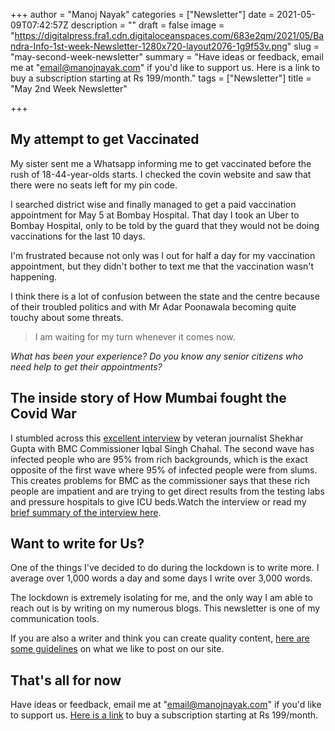 +++
author = "Manoj Nayak"
categories = ["Newsletter"]
date = 2021-05-09T07:42:57Z
description = ""
draft = false
image = "https://digitalpress.fra1.cdn.digitaloceanspaces.com/683e2qm/2021/05/Bandra-Info-1st-week-Newsletter-1280x720-layout2076-1g9f53v.png"
slug = "may-second-week-newsletter"
summary = "Have ideas or feedback, email me at \"email@manojnayak.com\" if you'd like to support us. Here is a link to buy a subscription starting at Rs 199/month."
tags = ["Newsletter"]
title = "May 2nd Week Newsletter"

+++


<h2 id="my-attempt-to-get-vaccinated_1">My attempt to get Vaccinated</h2>

My sister sent me a Whatsapp informing me to get vaccinated before the rush of 18-44-year-olds starts. I checked the covin website and saw that there were no seats left for my pin code.

I searched district wise and finally managed to get a paid vaccination appointment for May 5 at Bombay Hospital. That day I took an Uber to Bombay Hospital, only to be told by the guard that they would not be doing vaccinations for the last 10 days.

I'm frustrated because not only was I out for half a day for my vaccination appointment, but they didn't bother to text me that the vaccination wasn't happening.

I think there is a lot of confusion between the state and the centre because of their troubled politics and with Mr Adar Poonawala becoming quite touchy about some threats.

> I am waiting for my turn whenever it comes now.

_What has been your experience? Do you know any senior citizens who need help to get their appointments?_

<h2 id="the-inside-story-of-how-mumbai-fought-the-covid-war_2">The inside story of How Mumbai fought the Covid War</h2>

I stumbled across this [excellent interview](https://www.youtube.com/watch?v=9-rvyPGEAeQ&t=25s) by veteran journalist Shekhar Gupta with BMC Commissioner Iqbal Singh Chahal. The second wave has infected people who are 95% from rich backgrounds, which is the exact opposite of the first wave where 95% of infected people were from slums. This creates problems for BMC as the commissioner says that these rich people are impatient and are trying to get direct results from the testing labs and pressure hospitals to give ICU beds.Watch the interview or read my [brief summary of the interview here](https://blog.urbanwiz.in/notes-from-interview-with-bmc-commissioner-iqbal-singh-chahal/).

<h2 id="want-to-write-for-us_3">Want to write for Us?</h2>

One of the things I've decided to do during the lockdown is to write more. I average over 1,000 words a day and some days I write over 3,000 words.

The lockdown is extremely isolating for me, and the only way I am able to reach out is by writing on my numerous blogs. This newsletter is one of my communication tools.

If you are also a writer and think you can create quality content, [here are some guidelines](https://blog.urbanwiz.in/content-guidelines-for-bandra-info-and-powai-info/) on what we like to post on our site.

<h2 id="thats-all-for-now_4">That's all for now</h2>

Have ideas or feedback, email me at "email@manojnayak.com" if you'd like to support us. [Here is a link](__GHOST_URL__/#/portal) to buy a subscription starting at Rs 199/month.

